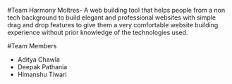 #Team Harmony
Moltres- A web building tool that helps people from a non tech background to build elegant and professional websites with simple drag and drop features to give them a very comfortable website building experience without prior knowledge of the technologies used.

#Team Members
- Aditya Chawla
- Deepak Pathania
- Himanshu Tiwari
